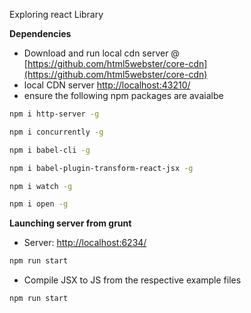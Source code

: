 Exploring react Library

**Dependencies**
* Download and run local cdn server @ [https://github.com/html5webster/core-cdn](https://github.com/html5webster/core-cdn)
* local CDN server [http://localhost:43210/](http://localhost:43210/)
* ensure the following npm packages are avaialbe
```bash
npm i http-server -g
```
```bash
npm i concurrently -g
```
```bash
npm i babel-cli -g
```
```bash
npm i babel-plugin-transform-react-jsx -g
```
```bash
npm i watch -g
```
```bash
npm i open -g
```

**Launching server from grunt**
* Server: [http://localhost:6234/](http://localhost:6234/)
```bash
npm run start
```
* Compile JSX to JS from the respective example files
```bash
npm run start
```